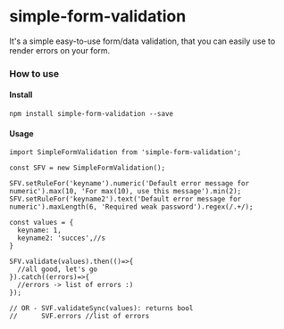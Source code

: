 # simple-form-validation

It's a simple easy-to-use form/data validation, that you can easily use to render errors on your form.

### How to use

#### Install

```
npm install simple-form-validation --save
```

#### Usage

```
import SimpleFormValidation from 'simple-form-validation';

const SFV = new SimpleFormValidation();

SFV.setRuleFor('keyname').numeric('Default error message for numeric').max(10, 'For max(10), use this message').min(2);
SFV.setRuleFor('keyname2').text('Default error message for numeric').maxLength(6, 'Required weak password').regex(/.+/);

const values = {
  keyname: 1,
  keyname2: 'succes',//s
}

SFV.validate(values).then(()=>{
  //all good, let's go
}).catch((errors)=>{
  //errors -> list of errors :)
});

// OR - SVF.validateSync(values): returns bool
//      SVF.errors //list of errors

```
